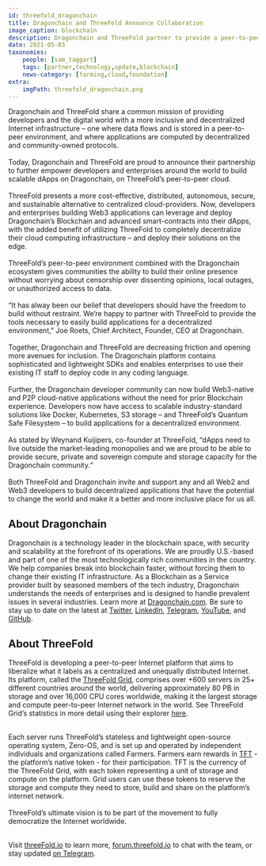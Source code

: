 ```yaml
---
id: threefold_dragonchain
title: Dragonchain and ThreeFold Announce Collaboration
image_caption: blockchain
description: Dragonchain and ThreeFold partner to provide a peer-to-peer cloud for Dragonchain’s growing developer community
date: 2021-05-03
taxonomies:
    people: [sam_taggart]
    tags: [partner,technology,update,blockchain]
    news-category: [farming,cloud,foundation]
extra:
    imgPath: threefold_dragonchain.png
---
```


Dragonchain and ThreeFold share a common mission of providing developers and the digital world with a more inclusive and decentralized Internet infrastructure – one where data flows and is stored in a peer-to-peer environment, and where applications are computed by decentralized and community-owned protocols.
<br/>
<br/>
Today, Dragonchain and ThreeFold are proud to announce their partnership to further empower developers and enterprises around the world to build scalable dApps on Dragonchain, on ThreeFold’s peer-to-peer cloud.
<br/>
<br/>
ThreeFold presents a more cost-effective, distributed, autonomous, secure, and sustainable alternative to centralized cloud-providers. Now, developers and enterprises building Web3 applications can leverage and deploy Dragonchain’s Blockchain and advanced smart-contracts into their dApps, with the added benefit of utilizing ThreeFold to completely decentralize their cloud computing infrastructure – and deploy their solutions on the edge.
<br/>
<br/>
ThreeFold’s peer-to-peer environment combined with the Dragonchain ecosystem gives communities the ability to build their online presence without worrying about censorship over dissenting opinions, local outages, or unauthorized access to data.
<br/>
<br/>
“It has alway been our belief that developers should have the freedom to build without restraint. We’re happy to partner with ThreeFold to provide the tools necessary to easily build applications for a decentralized environment,” Joe Roets, Chief Architect, Founder, CEO at Dragonchain.
<br/>
<br/>
Together, Dragonchain and ThreeFold are decreasing friction and opening more avenues for inclusion. The Dragonchain platform contains sophisticated and lightweight SDKs and enables enterprises to use their existing IT staff to deploy code in any coding language. 
<br/>
<br/>
Further, the Dragonchain developer community can now build Web3-native and P2P cloud-native applications without the need for prior Blockchain experience. Developers now have access to scalable industry-standard solutions like Docker, Kubernetes, S3 storage – and ThreeFold’s Quantum Safe Filesystem – to build applications for a decentralized environment. 
<br/>
<br/>
As stated by Weynand Kuijipers, co-founder at ThreeFold, “dApps need to live outside the market-leading monopolies and we are proud to be able to provide secure, private and sovereign compute and storage capacity for the Dragonchain community.“
<br/>
<br/>
Both ThreeFold and Dragonchain invite and support any and all Web2 and Web3 developers to build decentralized applications that have the potential to change the world and make it a better and more inclusive place for us all.

## About Dragonchain 

Dragonchain is a technology leader in the blockchain space, with security and scalability at the forefront of its operations. We are proudly U.S.-based and part of one of the most technologically rich communities in the country. We help companies break into blockchain faster, without forcing them to change their existing IT infrastructure. As a Blockchain as a Service provider built by seasoned members of the tech industry, Dragonchain understands the needs of enterprises and is designed to handle prevalent issues in several industries. Learn more at [Dragonchain.com](https://dragonchain.com/). Be sure to stay up to date on the latest at [Twitter](https://twitter.com/dragonchaingang), [LinkedIn](https://www.linkedin.com/company/dragonchain/), [Telegram](https://t.me/dragontalk), [YouTube](https://www.youtube.com/c/DragonchainOfficial), and [GitHub](https://github.com/dragonchain-inc).

## About ThreeFold 

ThreeFold is developing a peer-to-peer Internet platform that aims to liberalize what it labels as a centralized and unequally distributed Internet. Its platform, called the [ThreeFold Grid](https://threefold.io/info/threefold#/threefold__grid_home), comprises over +600 servers in 25+ different countries around the world, delivering approximately 80 PB in storage and over 16,000 CPU cores worldwide, making it the largest storage and compute peer-to-peer Internet network in the world. See ThreeFold Grid’s statistics in more detail using their explorer [here](https://explorer.threefold.io/all). 
<br/>
<br/>

Each server runs ThreeFold’s stateless and lightweight open-source operating system, Zero-OS, and is set up and operated by independent individuals and organizations called Farmers. Farmers earn rewards in [TFT](https://threefold.io/info/threefold#/threefold__token_home) - the platform’s native token - for their participation. TFT is the currency of the ThreeFold Grid, with each token representing a unit of storage and compute on the platform. Grid users can use these tokens to reserve the storage and compute they need to store, build and share on the platform’s internet network.
<br/>
<br/>
ThreeFold’s ultimate vision is to be part of the movement to fully democratize the Internet worldwide. 
<br/>
<br/>

Visit [threeFold.io](https://threefold.io) to learn more, [forum.threefold.io](https://forum.threefold.io) to chat with the team, or stay updated [on Telegram](https://t.me/threefoldnews).